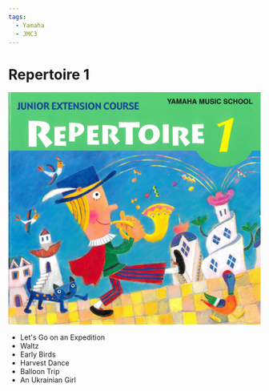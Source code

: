 ```yaml
---
tags:
  - Yamaha
  - JMC3
---
```


# Repertoire 1

![](./repertoire1.png)

- Let's Go on an Expedition
- Waltz
- Early Birds
- Harvest Dance
- Balloon Trip
- An Ukrainian Girl
